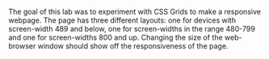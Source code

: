 The goal of this lab was to experiment with CSS Grids to make a responsive webpage. The page has three different layouts: one for devices with screen-width 489 and below, one for screen-widths in the range 480-799 and one for screen-widths 800 and up. Changing the size of the web-browser window should show off the responsiveness of the page.
